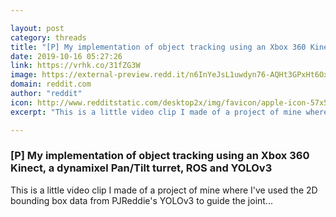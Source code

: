 ```yaml
---

layout: post
category: threads
title: "[P] My implementation of object tracking using an Xbox 360 Kinect, a dynamixel Pan/Tilt turret, ROS and YOLOv3"
date: 2019-10-16 05:27:26
link: https://vrhk.co/31fZG3W
image: https://external-preview.redd.it/n6InYeJsL1uwdyn76-AQHt3GPxHt6OxWHuBwvTXcJpk.jpg?width=480&height=251.308900524&auto=webp&s=02075a6b5026b1b876647d7375e801c9dc3798fc
domain: reddit.com
author: "reddit"
icon: http://www.redditstatic.com/desktop2x/img/favicon/apple-icon-57x57.png
excerpt: "This is a little video clip I made of a project of mine where I've used the 2D bounding box data from PJReddie's YOLOv3 to guide the joint..."

---
```


### [P] My implementation of object tracking using an Xbox 360 Kinect, a dynamixel Pan/Tilt turret, ROS and YOLOv3

This is a little video clip I made of a project of mine where I've used the 2D bounding box data from PJReddie's YOLOv3 to guide the joint...